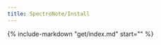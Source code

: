 ```yaml
---
title: SpectroNote/Install
---
```


{% include-markdown "get/index.md" start="<!-- include start -->" %}
